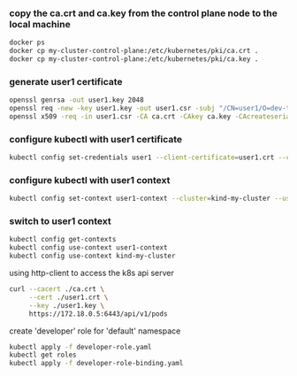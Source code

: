 

### copy the ca.crt and ca.key from the control plane node to the local machine

```bash
docker ps
docker cp my-cluster-control-plane:/etc/kubernetes/pki/ca.crt .
docker cp my-cluster-control-plane:/etc/kubernetes/pki/ca.key .

```

### generate user1 certificate

```bash
openssl genrsa -out user1.key 2048
openssl req -new -key user1.key -out user1.csr -subj "/CN=user1/O=dev-team"
openssl x509 -req -in user1.csr -CA ca.crt -CAkey ca.key -CAcreateserial -out user1.crt -days 365
```


### configure kubectl with user1 certificate

```bash
kubectl config set-credentials user1 --client-certificate=user1.crt --client-key=user1.key
```

### configure kubectl with user1 context

```bash
kubectl config set-context user1-context --cluster=kind-my-cluster --user=user1
```

### switch to user1 context

```bash
kubectl config get-contexts
kubectl config use-context user1-context
kubectl config use-context kind-my-cluster
```


using http-client to access the k8s api server

```bash
curl --cacert ./ca.crt \
     --cert ./user1.crt \
     --key ./user1.key \
     https://172.18.0.5:6443/api/v1/pods
```


create 'developer' role for 'default' namespace

```bash
kubectl apply -f developer-role.yaml
kubectl get roles
kubectl apply -f developer-role-binding.yaml
```




